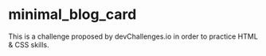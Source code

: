 # minimal_blog_card
This is a challenge proposed by devChallenges.io in order to practice HTML &amp; CSS skills.
